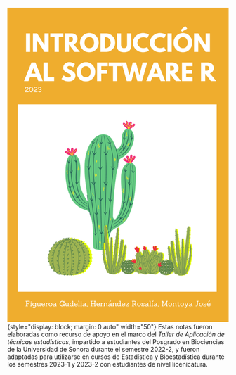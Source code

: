 ![](portada.png){style="display: block; margin: 0 auto" width="50"}
Estas notas fueron elaboradas como recurso de apoyo en el marco del *Taller de Aplicación de técnicas estadísticas*, impartido a estudiantes del Posgrado en Biociencias de la Universidad de Sonora durante el semestre 2022-2, y fueron adaptadas para utilizarse en cursos de Estadística y Bioestadística durante los semestres 2023-1 y 2023-2 con estudiantes de nivel licenicatura.
